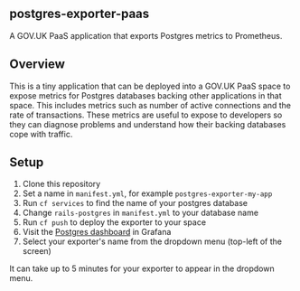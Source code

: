 ## postgres-exporter-paas

A GOV.UK PaaS application that exports Postgres metrics to Prometheus.

## Overview

This is a tiny application that can be deployed into a GOV.UK PaaS space to
expose metrics for Postgres databases backing other applications in that space.
This includes metrics such as number of active connections and the rate of
transactions. These metrics are useful to expose to developers so they can
diagnose problems and understand how their backing databases cope with traffic.

## Setup

1. Clone this repository
2. Set a name in `manifest.yml`, for example `postgres-exporter-my-app`
3. Run `cf services` to find the name of your postgres database
4. Change `rails-postgres` in `manifest.yml` to your database name
5. Run `cf push` to deploy the exporter to your space
6. Visit the [Postgres dashboard](https://grafana-paas.cloudapps.digital/d/jQaIEogmk/postgres) in Grafana
7. Select your exporter's name from the dropdown menu (top-left of the screen)

It can take up to 5 minutes for your exporter to appear in the dropdown menu.
